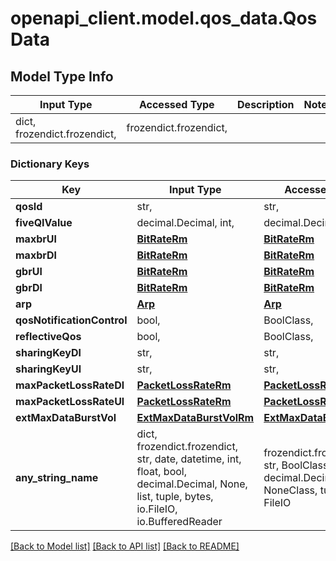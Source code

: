 # openapi_client.model.qos_data.QosData

## Model Type Info
Input Type | Accessed Type | Description | Notes
------------ | ------------- | ------------- | -------------
dict, frozendict.frozendict,  | frozendict.frozendict,  |  | 

### Dictionary Keys
Key | Input Type | Accessed Type | Description | Notes
------------ | ------------- | ------------- | ------------- | -------------
**qosId** | str,  | str,  |  | [optional] 
**fiveQIValue** | decimal.Decimal, int,  | decimal.Decimal,  |  | [optional] 
**maxbrUl** | [**BitRateRm**](BitRateRm.md) | [**BitRateRm**](BitRateRm.md) |  | [optional] 
**maxbrDl** | [**BitRateRm**](BitRateRm.md) | [**BitRateRm**](BitRateRm.md) |  | [optional] 
**gbrUl** | [**BitRateRm**](BitRateRm.md) | [**BitRateRm**](BitRateRm.md) |  | [optional] 
**gbrDl** | [**BitRateRm**](BitRateRm.md) | [**BitRateRm**](BitRateRm.md) |  | [optional] 
**arp** | [**Arp**](Arp.md) | [**Arp**](Arp.md) |  | [optional] 
**qosNotificationControl** | bool,  | BoolClass,  |  | [optional] 
**reflectiveQos** | bool,  | BoolClass,  |  | [optional] 
**sharingKeyDl** | str,  | str,  |  | [optional] 
**sharingKeyUl** | str,  | str,  |  | [optional] 
**maxPacketLossRateDl** | [**PacketLossRateRm**](PacketLossRateRm.md) | [**PacketLossRateRm**](PacketLossRateRm.md) |  | [optional] 
**maxPacketLossRateUl** | [**PacketLossRateRm**](PacketLossRateRm.md) | [**PacketLossRateRm**](PacketLossRateRm.md) |  | [optional] 
**extMaxDataBurstVol** | [**ExtMaxDataBurstVolRm**](ExtMaxDataBurstVolRm.md) | [**ExtMaxDataBurstVolRm**](ExtMaxDataBurstVolRm.md) |  | [optional] 
**any_string_name** | dict, frozendict.frozendict, str, date, datetime, int, float, bool, decimal.Decimal, None, list, tuple, bytes, io.FileIO, io.BufferedReader | frozendict.frozendict, str, BoolClass, decimal.Decimal, NoneClass, tuple, bytes, FileIO | any string name can be used but the value must be the correct type | [optional]

[[Back to Model list]](../../README.md#documentation-for-models) [[Back to API list]](../../README.md#documentation-for-api-endpoints) [[Back to README]](../../README.md)

